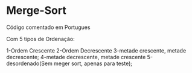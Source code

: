 # Merge-Sort
Código comentado em Portugues

Com 5 tipos de Ordenação:

1-Ordem Crescente
2-Ordem Decrescente
3-metade crescente, metade decrescente;
4-metade decrescente, metade crescente
5-desordenado(Sem meger sort, apenas para teste);
